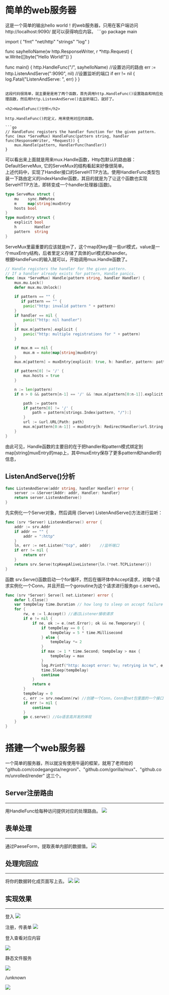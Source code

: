 
<!-- TOC -->

<h1>简单的web服务器</h1>
这是一个简单的输出hello world！的web服务器，只用在客户端访问 http://localhost:9090/ 就可以获得响应内容。
```go
package main

import (
    "fmt"
    "net/http"
    "strings"
    "log"
)

func sayhelloName(w http.ResponseWriter, r *http.Request) {
    w.Write([]byte("Hello World!"))
}

func main() {
    http.HandleFunc("/", sayhelloName)       //设置访问的路由
    err := http.ListenAndServe(":9090", nil) //设置监听的端口
    if err != nil {
        log.Fatal("ListenAndServe: ", err)
    }
}
```

这段代码很简单，就主要是是用了两个函数，首先调用http.HandleFunc()设置路由和响应处理函数，然后用http.ListenAndServe()去监听端口，就好了。

<h2>HandleFunc()分析</h2>

http.HandleFunc()的定义，用来使用对应的函数。

```go
// HandleFunc registers the handler function for the given pattern.
func (mux *ServeMux) HandleFunc(pattern string, handler func(ResponseWriter, *Request)) {
	mux.Handle(pattern, HandlerFunc(handler))
}
```

可以看出来上面就是用来mux.Handle函数，Http包默认的路由器：DefaultServeMux, 它的ServeMux的结构看起来好像很简单。</br>
上述代码中，实现了Handler接口的ServeHTTP方法。使用HandlerFunc类型包装一下路由定义的indexHandler函数，其目的就是为了让这个函数也实现ServeHTTP方法，即转变成一个handler处理器(函数)。

```go
type ServeMux struct {
    mu    sync.RWMutex
    m     map[string]muxEntry
    hosts bool 
}
type muxEntry struct {
    explicit bool
    h        Handler
    pattern  string
}
```

ServeMux里最重要的应该就是m了，这个map的key是一些url模式，value是一个muxEntry结构，后者里定义存储了具体的url模式和handler。</br>
根据HandleFunc的输入就可以，开始调用mux.Handle函数了。

```go
// Handle registers the handler for the given pattern.
// If a handler already exists for pattern, Handle panics.
func (mux *ServeMux) Handle(pattern string, handler Handler) {
	mux.mu.Lock()
	defer mux.mu.Unlock()

	if pattern == "" {
	   if pattern == "" {
        panic("http: invalid pattern " + pattern)
    }
    if handler == nil {
        panic("http: nil handler")
    }
    if mux.m[pattern].explicit {
        panic("http: multiple registrations for " + pattern)
    }

    if mux.m == nil {
        mux.m = make(map[string]muxEntry)
    }
    mux.m[pattern] = muxEntry{explicit: true, h: handler, pattern: pattern}

    if pattern[0] != '/' {
        mux.hosts = true
    }

    n := len(pattern)
    if n > 0 && pattern[n-1] == '/' && !mux.m[pattern[0:n-1]].explicit {

        path := pattern
        if pattern[0] != '/' {
            path = pattern[strings.Index(pattern, "/"):]
        }
        url := &url.URL{Path: path}
        mux.m[pattern[0:n-1]] = muxEntry{h: RedirectHandler(url.String(), StatusMovedPermanently), pattern: pattern}
    }
}
```

由此可见，Handle函数的主要目的在于把handler和pattern模式绑定到map[string]muxEntry的map上，其中muxEntry保存了更多pattern和handler的信息，

<h2>ListenAndServe()分析</h2>

```go
func ListenAndServe(addr string, handler Handler) error {
	server := &Server{Addr: addr, Handler: handler}
	return server.ListenAndServe()
}
```

先实例化一个Server对象，然后调用 (Server) ListenAndServe()方法进行监听：

```go
func (srv *Server) ListenAndServe() error {
	addr := srv.Addr
	if addr == "" {
		addr = ":http"
	}
	ln, err := net.Listen("tcp", addr)    //监听端口
	if err != nil {
		return err
	}
	return srv.Serve(tcpKeepAliveListener{ln.(*net.TCPListener)})
}
```

函数 srv.Serve()函数启动一个for循环，然后在循环体中Accept请求，对每个请求实例化一个Conn，并且开启一个goroutine为这个请求进行服务go c.serve()。

```go
func (srv *Server) Serve(l net.Listener) error {
	defer l.Close()
	var tempDelay time.Duration // how long to sleep on accept failure
	for {
		rw, e := l.Accept() //通过Listener接收请求
		if e != nil {
			if ne, ok := e.(net.Error); ok && ne.Temporary() {
				if tempDelay == 0 {
					tempDelay = 5 * time.Millisecond
				} else {
					tempDelay *= 2
				}
				if max := 1 * time.Second; tempDelay > max {
					tempDelay = max
				}
				log.Printf("http: Accept error: %v; retrying in %v", e, tempDelay)
				time.Sleep(tempDelay)
				continue
			}
			return e
		}
		tempDelay = 0
		c, err := srv.newConn(rw) //创建一个Conn。Conn是net包里面的一个接口 type Conn interface。Conn接口代表通用的面向流的网络连接。多个线程可能会同时调用同一个Conn的方法。
		if err != nil {
			continue
		}
		go c.serve() //Go语言高并发的体现
	}
}
```


<h1>搭建一个web服务器</h1>

一个简单的服务器，所以就没有使用牛逼的框架，就用了老师给的 "github.com/codegangsta/negroni"、"github.com/gorilla/mux"、"github.com/unrolled/render" 这三个。

<h2>Server注册路由</h2>

----

用HandleFunc给每种访问提供对应的处理路由。
![](media/15423962030112.jpg)

<h2>表单处理</h2>

----

通过PaeseForm，提取表单内部的数据值。
![](media/15423964157602.jpg)



<h2>处理完回应</h2>

----

将你的数据转化成页面写上去。
![](media/15423965765478.jpg)
![](media/15423965988590.jpg)



<h2>实现效果</h2>

----

登入
![](media/15423966877001.jpg)

注册，传表单
![](media/15423967782107.jpg)


登入查看对应内容

![](media/15423968492689.jpg)


静态文件服务

![](media/15423977404158.jpg)

/unknown

![](media/15423976658701.jpg)



